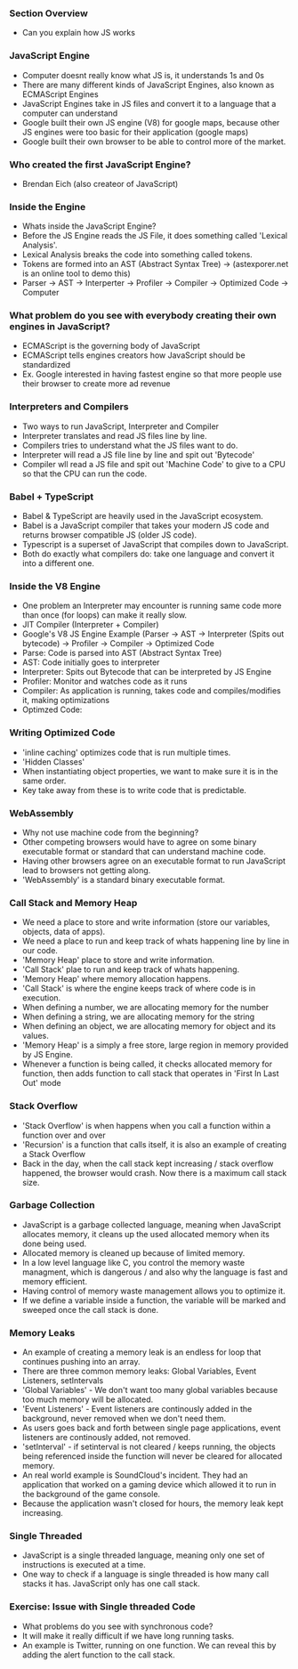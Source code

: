 ### Section Overview
  - Can you explain how JS works

### JavaScript Engine
  - Computer doesnt really know what JS is, it understands 1s and 0s
  - There are many different kinds of JavaScript Engines, also known as ECMAScript Engines
  - JavaScript Engines take in JS files and convert it to a language that a computer can understand
  - Google built their own JS engine (V8) for google maps, because other JS engines were too basic for their application (google maps)
  - Google built their own browser to be able to control more of the market.

### Who created the first JavaScript Engine?
  - Brendan Eich (also createor of JavaScript)

### Inside the Engine
  - Whats inside the JavaScript Engine?
  - Before the JS Engine reads the JS File, it does something called 'Lexical Analysis'.
  - Lexical Analysis breaks the code into something called tokens.
  - Tokens are formed into an AST (Abstract Syntax Tree) -> (astexporer.net is an online tool to demo this)
  - Parser -> AST -> Interperter -> Profiler -> Compiler -> Optimized Code -> Computer

### What problem do you see with everybody creating their own engines in JavaScript?
  - ECMAScript is the governing body of JavaScript
  - ECMAScript tells engines creators how JavaScript should be standardized
  - Ex. Google interested in having fastest engine so that more people use their browser to create more ad revenue

### Interpreters and Compilers
  - Two ways to run JavaScript, Interpreter and Compiler
  - Interpreter translates and read JS files line by line. 
  - Compilers tries to understand what the JS files want to do. 
  - Interpreter will read a JS file line by line and spit out 'Bytecode'
  - Compiler wll read a JS file and spit out 'Machine Code' to give to a CPU so that the CPU can run the code. 

### Babel + TypeScript
  - Babel & TypeScript are heavily used in the JavaScript ecosystem.
  - Babel is a JavaScript compiler that takes your modern JS code and returns browser compatible JS (older JS code).
  - Typescript is a superset of JavaScript that compiles down to JavaScript.
  - Both do exactly what compilers do: take one language and convert it into a different one.

### Inside the V8 Engine
  - One problem an Interpreter may encounter is running same code more than once (for loops) can make it really slow.
  - JIT Compiler (Interpreter + Compiler)
  - Google's V8 JS Engine Example (Parser -> AST -> Interpreter (Spits out bytecode) -> Profiler -> Compiler -> Optimized Code
  - Parse: Code is parsed into AST (Abstract Syntax Tree)
  - AST: Code initially goes to interpreter
  - Interpreter: Spits out Bytecode that can be interpreted by JS Engine 
  - Profiler: Monitor and watches code as it runs
  - Compiler: As application is running, takes code and compiles/modifies it, making optimizations
  - Optimzed Code: 

### Writing Optimized Code
  - 'inline caching' optimizes code that is run multiple times.
  - 'Hidden Classes'
  - When instantiating object properties, we want to make sure it is in the same order.
  - Key take away from these is to write code that is predictable.

### WebAssembly
  - Why not use machine code from the beginning?
  - Other competing browsers would have to agree on some binary executable format or standard that can understand machine code.
  - Having other browsers agree on an executable format to run JavaScript lead to browsers not getting along.
  - 'WebAssembly' is a standard binary executable format.
  
### Call Stack and Memory Heap
  - We need a place to store and write information (store our variables, objects, data of apps).
  - We need a place to run and keep track of whats happening line by line in our code.
  - 'Memory Heap' place to store and write information.
  - 'Call Stack' plae to run and keep track of whats happening.
  - 'Memory Heap' where memory allocation happens.
  - 'Call Stack' is where the engine keeps track of where code is in execution.
  - When defining a number, we are allocating memory for the number
  - When defining a string, we are allocating memory for the string
  - When defining an object, we are allocating memory for object and its values.
  - 'Memory Heap' is a simply a free store, large region in memory provided by JS Engine.
  - Whenever a function is being called, it checks allocated memory for function, then adds function to call stack that operates in 'First In Last Out' mode

### Stack Overflow
  - 'Stack Overflow' is when happens when you call a function within a function over and over
  - 'Recursion' is a function that calls itself, it is also an example of creating a Stack Overflow
  - Back in the day, when the call stack kept increasing / stack overflow happened, the browser would crash. Now there is a maximum call stack size.

### Garbage Collection
  - JavaScript is a garbage collected language, meaning when JavaScript allocates memory, it cleans up the used allocated memory when its done being used.
  - Allocated memory is cleaned up because of limited memory.
  - In a low level language like C, you control the memory waste managment, which is dangerous / and also why the language is fast and memory efficient.
  - Having control of memory waste management allows you to optimize it.
  - If we define a variable inside a function, the variable will be marked and sweeped once the call stack is done.

### Memory Leaks
  - An example of creating a memory leak is an endless for loop that continues pushing into an array.
  - There are three common memory leaks: Global Variables, Event Listeners, setIntervals
  - 'Global Variables' - We don't want too many global variables because too much memory will be allocated.
  - 'Event Listeners' - Event listeners are continously added in the background, never removed when we don't need them.
  - As users goes back and forth between single page applications, event listeners are continously added, not removed.
  - 'setInterval' - if setinterval is not cleared / keeps running, the objects being referenced inside the function will never be cleared for allocated memory.
  - An real world example is SoundCloud's incident. They had an application that worked on a gaming device which allowed it to run in the background of the game console.
  - Because the application wasn't closed for hours, the memory leak kept increasing. 
  
### Single Threaded
  - JavaScript is a single threaded language, meaning only one set of instructions is executed at a time.
  - One way to check if a language is single threaded is how many call stacks it has. JavaScript only has one call stack.

### Exercise: Issue with Single threaded Code
  - What problems do you see with synchronous code?
  - It will make it really difficult if we have long running tasks.
  - An example is Twitter, running on one function. We can reveal this by adding the alert function to the call stack. 

